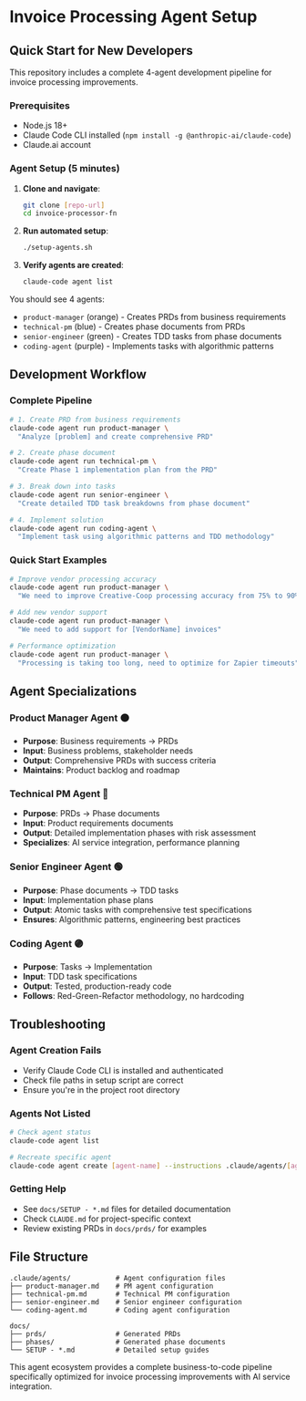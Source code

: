 # Invoice Processing Agent Setup

## Quick Start for New Developers

This repository includes a complete 4-agent development pipeline for invoice processing improvements.

### Prerequisites
- Node.js 18+
- Claude Code CLI installed (`npm install -g @anthropic-ai/claude-code`)
- Claude.ai account

### Agent Setup (5 minutes)

1. **Clone and navigate**:
   ```bash
   git clone [repo-url]
   cd invoice-processor-fn
   ```

2. **Run automated setup**:
   ```bash
   ./setup-agents.sh
   ```

3. **Verify agents are created**:
   ```bash
   claude-code agent list
   ```

You should see 4 agents:
- `product-manager` (orange) - Creates PRDs from business requirements
- `technical-pm` (blue) - Creates phase documents from PRDs
- `senior-engineer` (green) - Creates TDD tasks from phase documents
- `coding-agent` (purple) - Implements tasks with algorithmic patterns

## Development Workflow

### Complete Pipeline
```bash
# 1. Create PRD from business requirements
claude-code agent run product-manager \
  "Analyze [problem] and create comprehensive PRD"

# 2. Create phase document
claude-code agent run technical-pm \
  "Create Phase 1 implementation plan from the PRD"

# 3. Break down into tasks
claude-code agent run senior-engineer \
  "Create detailed TDD task breakdowns from phase document"

# 4. Implement solution
claude-code agent run coding-agent \
  "Implement task using algorithmic patterns and TDD methodology"
```

### Quick Start Examples
```bash
# Improve vendor processing accuracy
claude-code agent run product-manager \
  "We need to improve Creative-Coop processing accuracy from 75% to 90%"

# Add new vendor support
claude-code agent run product-manager \
  "We need to add support for [VendorName] invoices"

# Performance optimization
claude-code agent run product-manager \
  "Processing is taking too long, need to optimize for Zapier timeouts"
```

## Agent Specializations

### Product Manager Agent 🟠
- **Purpose**: Business requirements → PRDs
- **Input**: Business problems, stakeholder needs
- **Output**: Comprehensive PRDs with success criteria
- **Maintains**: Product backlog and roadmap

### Technical PM Agent 🔵
- **Purpose**: PRDs → Phase documents
- **Input**: Product requirements documents
- **Output**: Detailed implementation phases with risk assessment
- **Specializes**: AI service integration, performance planning

### Senior Engineer Agent 🟢
- **Purpose**: Phase documents → TDD tasks
- **Input**: Implementation phase plans
- **Output**: Atomic tasks with comprehensive test specifications
- **Ensures**: Algorithmic patterns, engineering best practices

### Coding Agent 🟣
- **Purpose**: Tasks → Implementation
- **Input**: TDD task specifications
- **Output**: Tested, production-ready code
- **Follows**: Red-Green-Refactor methodology, no hardcoding

## Troubleshooting

### Agent Creation Fails
- Verify Claude Code CLI is installed and authenticated
- Check file paths in setup script are correct
- Ensure you're in the project root directory

### Agents Not Listed
```bash
# Check agent status
claude-code agent list

# Recreate specific agent
claude-code agent create [agent-name] --instructions .claude/agents/[agent-name].md
```

### Getting Help
- See `docs/SETUP - *.md` files for detailed documentation
- Check `CLAUDE.md` for project-specific context
- Review existing PRDs in `docs/prds/` for examples

## File Structure
```
.claude/agents/           # Agent configuration files
├── product-manager.md    # PM agent configuration
├── technical-pm.md       # Technical PM configuration
├── senior-engineer.md    # Senior engineer configuration
└── coding-agent.md       # Coding agent configuration

docs/
├── prds/                 # Generated PRDs
├── phases/               # Generated phase documents
└── SETUP - *.md          # Detailed setup guides
```

This agent ecosystem provides a complete business-to-code pipeline specifically optimized for invoice processing improvements with AI service integration.
